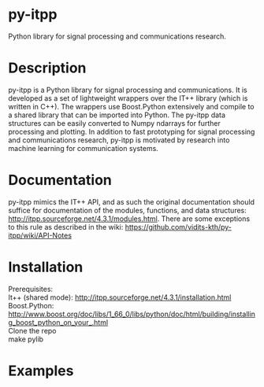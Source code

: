 # py-itpp
Python library for signal processing and communications research.

# Description
py-itpp is a Python library for signal processing and communications. It is developed as a set of lightweight wrappers over the IT++ library (which is written in C++). The wrappers use Boost.Python extensively and compile to a shared library that can be imported into Python. The py-itpp data structures can be easily converted to Numpy ndarrays for further processing and plotting. In addition to fast prototyping for signal processing and communications research, py-itpp is motivated by research into machine learning for communication systems.  

# Documentation
py-itpp mimics the IT++ API, and as such the original documentation should suffice for documentation of the modules, functions, and data structures: http://itpp.sourceforge.net/4.3.1/modules.html. There are some exceptions to this rule as described in the wiki: https://github.com/vidits-kth/py-itpp/wiki/API-Notes  

# Installation
Prerequisites:  
It++ (shared mode): http://itpp.sourceforge.net/4.3.1/installation.html    
Boost.Python: http://www.boost.org/doc/libs/1_66_0/libs/python/doc/html/building/installing_boost_python_on_your_.html   
Clone the repo  
make pylib

# Examples
